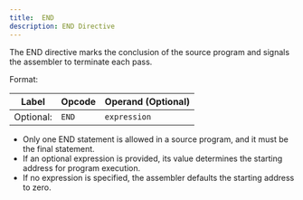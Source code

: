 ```yaml
---
title:  END
description: END Directive
---
```


The END directive marks the conclusion of the source program and signals the assembler to terminate each pass.

Format:

| Label     | Opcode | Operand (Optional) |
|-----------|--------|--------------------|
| Optional: | `END`  | `expression`       |

* Only one END statement is allowed in a source program, and it must be the final statement.
* If an optional expression is provided, its value determines the starting address for program execution.
* If no expression is specified, the assembler defaults the starting address to zero.
